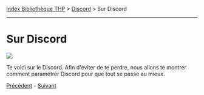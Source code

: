 [Index Bibliothèque THP](https://github.com/TheHackingProject/bibliotheque-THP) > [Discord](https://github.com/TheHackingProject/bibliotheque-THP/blob/master/sommaires/tuto_discord.md) > Sur Discord

___

# Sur Discord

![](https://i.imgur.com/cdTGzqJ.png)

Te voici sur le Discord. Afin d'éviter de te perdre, nous allons te montrer comment paramétrer Discord pour que tout se passe au mieux.


[Précédent](https://github.com/TheHackingProject/bibliotheque-THP/blob/master/tuto_discord/telecharger_installer.md) - [Suivant](https://github.com/TheHackingProject/bibliotheque-THP/blob/master/tuto_discord/role_presentation_en_cours_et_profil_non_complet.md)